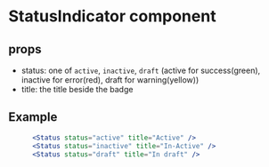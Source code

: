# StatusIndicator component

## props

- status: one of `active`, `inactive`, `draft` (active for success(green), inactive for error(red), draft for warning(yellow))
- title: the title beside the badge

## Example

```jsx
      <Status status="active" title="Active" />
      <Status status="inactive" title="In-Active" />
      <Status status="draft" title="In draft" />
```
